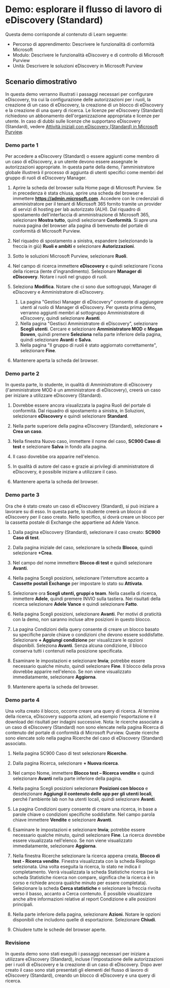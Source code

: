 <!---
---
Demo: Titolo: "Esplorare il flusso di lavoro di eDiscovery (Standard)" Percorso di apprendimento/Modulo/Unità: "Percorso di apprendimento: Descrivere le funzionalità di conformità Microsoft; Modulo 5: Descrivere le funzionalità eDiscovery e di controllo di Microsoft Purview; Unità 2: Descrivere le soluzioni eDiscovery in Microsoft 365"
---
--->

# Demo: esplorare il flusso di lavoro di eDiscovery (Standard)

Questa demo corrisponde al contenuto di Learn seguente:

- Percorso di apprendimento: Descrivere le funzionalità di conformità Microsoft
- Modulo: Descrivere le funzionalità eDiscovery e di controllo di Microsoft Purview
- Unità: Descrivere le soluzioni eDiscovery in Microsoft Purview

## Scenario dimostrativo

In questa demo verranno illustrati i passaggi necessari per configurare eDiscovery, tra cui la configurazione delle autorizzazioni per i ruoli, la creazione di un caso di eDiscovery, la creazione di un blocco di eDiscovery e la creazione di una query di ricerca.  Le licenze per eDiscovery (Standard) richiedono un abbonamento dell'organizzazione appropriata e licenze per utente. In caso di dubbi sulle licenze che supportano eDiscovery (Standard), vedere [Attività iniziali con eDiscovery (Standard) in Microsoft Purview](https://docs.microsoft.com/microsoft-365/compliance/get-started-core-ediscovery?view=o365-worldwide).

### Demo parte 1

Per accedere a eDiscovery (Standard) o essere aggiunti come membro di un caso di eDiscovery, a un utente devono essere assegnate le autorizzazioni appropriate. In questa parte della demo, l'amministratore globale illustrerà il processo di aggiunta di utenti specifici come membri del gruppo di ruoli di eDiscovery Manager.

1. Aprire la scheda del browser sulla Home page di Microsoft Purview.  Se in precedenza è stata chiusa, aprire una scheda del browser e immettere **https://admin.microsoft.com**. Accedere con le credenziali di amministratore per il tenant di Microsoft 365 fornito tramite un provider di servizi di hosting per lab autorizzato (ALH). Dal riquadro di spostamento dell'interfaccia di amministrazione di Microsoft 365, selezionare **Mostra tutto**, quindi selezionare **Conformità**.  Si apre una nuova pagina del browser alla pagina di benvenuto del portale di conformità di Microsoft Purview.  

1. Nel riquadro di spostamento a sinistra, espandere (selezionando la freccia in giù) **Ruoli e ambiti** e selezionare **Autorizzazioni**.

1. Sotto le soluzioni Microsoft Purview, selezionare **Ruoli**.

1. Nel campo di ricerca immettere **eDiscovery** e quindi selezionare l'icona della ricerca (lente d'ingrandimento).  Selezionare **Manager di eDiscovery**.  Notare i ruoli nel gruppo di ruoli.

1. Seleziona **Modifica**.  Notare che ci sono due sottogruppi, Manager di eDiscovery e Amministratore di eDiscovery.  
    1. La pagina "Gestisci Manager di eDiscovery" consente di aggiungere utenti al ruolo di Manager di eDiscovery. Per questa prima demo, verranno aggiunti membri al sottogruppo Amministratore di eDiscovery, quindi selezionare **Avanti**.
    1. Nella pagina "Gestisci Amministratore di eDiscovery", selezionare **Scegli utenti**. Cercare e selezionare **Amministratore MOD** e **Megan Bowen**, quindi premere **Seleziona** nella parte inferiore della pagina, quindi selezionare **Avanti** e **Salva**.
    1. Nella pagina "Il gruppo di ruoli è stato aggiornato correttamente", selezionare **Fine**.

1. Mantenere aperta la scheda del browser.

### Demo parte 2

In questa parte, lo studente, in qualità di Amministratore di eDiscovery (l'amministratore MOD è un amministratore di eDiscovery), creerà un caso per iniziare a utilizzare eDiscovery (Standard).

1. Dovrebbe essere ancora visualizzata la pagina Ruoli del portale di conformità. Dal riquadro di spostamento a sinistra, in Soluzioni, selezionare **eDiscovery** e quindi selezionare **Standard**.

1. Nella parte superiore della pagina eDiscovery (Standard), selezionare **+ Crea un caso**.

1. Nella finestra Nuovo caso, immettere il nome del caso, **SC900 Caso di test** e selezionare **Salva** in fondo alla pagina.

1. Il caso dovrebbe ora apparire nell'elenco.

1. In qualità di autore del caso e grazie ai privilegi di amministratore di eDiscovery, è possibile iniziare a utilizzare il caso.  

1. Mantenere aperta la scheda del browser.

### Demo parte 3

Ora che è stato creato un caso di eDiscovery (Standard), si può iniziare a lavorare su di esso.  In questa parte, lo studente creerà un blocco di eDiscovery per il caso creato.  Nello specifico, si dovrà creare un blocco per la cassetta postale di Exchange che appartiene ad Adele Vance.

1. Dalla pagina eDiscovery (Standard), selezionare il caso creato: **SC900 Caso di test**.

1. Dalla pagina iniziale del caso, selezionare la scheda **Blocco**, quindi selezionare **+Crea**.

1. Nel campo del nome immettere **Blocco di test** e quindi selezionare **Avanti**.

1. Nella pagina Scegli posizioni, selezionare l'interruttore accanto a **Cassette postali Exchange** per impostare lo stato su **Attivata**.  

1. Selezionare ora **Scegli utenti, gruppi o team**.  Nella casella di ricerca, immettere **Adele**, quindi premere INVIO sulla tastiera. Nei risultati della ricerca selezionare **Adele Vance** e quindi selezionare **Fatto**.

1. Nella pagina Scegli posizioni, selezionare **Avanti**.  Per motivi di praticità con la demo, non saranno incluse altre posizioni in questo blocco.

1. La pagina Condizioni della query consente di creare un blocco basato su specifiche parole chiave o condizioni che devono essere soddisfatte. Selezionare **+ Aggiungi condizione** per visualizzare le opzioni disponibili.  Seleziona **Avanti**. Senza alcuna condizione, il blocco conserva tutti i contenuti nella posizione specificata.

1. Esaminare le impostazioni e selezionare **Invia**; potrebbe essere necessario qualche minuto, quindi selezionare **Fine**.  Il blocco della prova dovrebbe apparire nell'elenco.  Se non viene visualizzato immediatamente, selezionare **Aggiorna**.

1. Mantenere aperta la scheda del browser.

### Demo parte 4

Una volta creato il blocco, occorre creare una query di ricerca.  Al termine della ricerca, eDiscovery supporta azioni, ad esempio l'esportazione e il download dei risultati per indagini successive.   Nota: le ricerche associate a un caso di eDiscovery (Standard) non sono elencate nella pagina Ricerca di contenuto del portale di conformità di Microsoft Purview. Queste ricerche sono elencate solo nella pagina Ricerche del caso di eDiscovery (Standard) associato.

1. Nella pagina SC900 Caso di test selezionare **Ricerche**.

1. Dalla pagina Ricerca, selezionare **+ Nuova ricerca**.

1. Nel campo Nome, immettere **Blocco test – Ricerca vendite** e quindi selezionare **Avanti** nella parte inferiore della pagina.

1. Nella pagina Scegli posizioni selezionare **Posizioni con blocco** e deselezionare **Aggiungi il contenuto delle app per gli utenti locali**, perché l'ambiente lab non ha utenti locali, quindi selezionare **Avanti**.

1. La pagina Condizioni query consente di creare una ricerca, in base a parole chiave o condizioni specifiche soddisfatte. Nel campo parola chiave immettere **Vendite** e selezionare **Avanti**.

1. Esaminare le impostazioni e selezionare **Invia**; potrebbe essere necessario qualche minuto, quindi selezionare **Fine**.  La ricerca dovrebbe essere visualizzata nell'elenco.  Se non viene visualizzato immediatamente, selezionare **Aggiorna**.

1. Nella finestra Ricerche selezionare la ricerca appena creata, **Blocco di test - Ricerca vendite**.  Finestra visualizzata con la scheda Riepilogo selezionata.  Una volta eseguita la ricerca, lo stato ne indica il completamento.  Verrà visualizzata la scheda Statistiche ricerca (se la scheda Statistiche ricerca non compare, significa che la ricerca è in corso e richiede ancora qualche minuto per essere completata).  Selezionare la scheda **Cerca statistiche** e selezionare la freccia rivolta verso il basso, accanto a Cerca contenuto.  È possibile visualizzare anche altre informazioni relative al report Condizione e alle posizioni principali.  

1. Nella parte inferiore della pagina, selezionare **Azioni**.  Notare le opzioni disponibili che includono quelle di esportazione. Selezionare **Chiudi**.

1. Chiudere tutte le schede del browser aperte.

### Revisione

In questa demo sono stati eseguiti i passaggi necessari per iniziare a utilizzare eDiscovery (Standard), incluse l'impostazione delle autorizzazioni per i ruoli di eDiscovery e la creazione di un caso di eDiscovery.  Dopo aver creato il caso sono stati presentati gli elementi del flusso di lavoro di eDiscovery (Standard), creando un blocco di eDiscovery e una query di ricerca.
